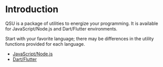 # Introduction

QSU is a package of utilities to energize your programming. It is available for JavaScript/Node.js and Dart/Flutter environments.

Start with your favorite language; there may be differences in the utility functions provided for each language.

- [JavaScript/Node.js](/getting-started/installation-javascript.md)
- [Dart/Flutter](/getting-started/installation-dart.md)
